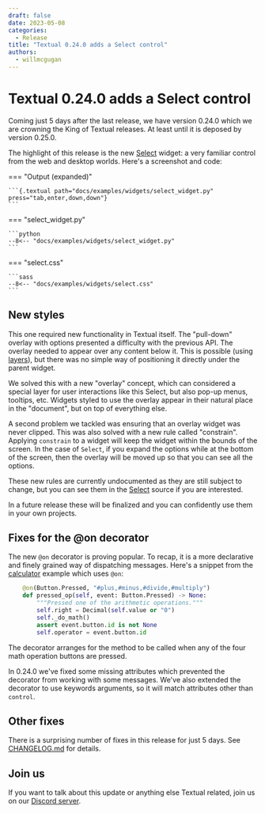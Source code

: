 ```yaml
---
draft: false
date: 2023-05-08
categories:
  - Release
title: "Textual 0.24.0 adds a Select control"
authors:
  - willmcgugan
---
```


# Textual 0.24.0 adds a Select control

Coming just 5 days after the last release, we have version 0.24.0 which we are crowning the King of Textual releases.
At least until it is deposed by version 0.25.0.

<!-- more -->

The highlight of this release is the new [Select](/widget_gallery/#select) widget: a very familiar control from the web and desktop worlds.
Here's a screenshot and code:

=== "Output (expanded)"

    ```{.textual path="docs/examples/widgets/select_widget.py" press="tab,enter,down,down"}
    ```

=== "select_widget.py"

    ```python
    --8<-- "docs/examples/widgets/select_widget.py"
    ```

=== "select.css"

    ```sass
    --8<-- "docs/examples/widgets/select.css"
    ```

## New styles

This one required new functionality in Textual itself.
The "pull-down" overlay with options presented a difficulty with the previous API.
The overlay needed to appear over any content below it.
This is possible (using [layers](https://textual.textualize.io/styles/layers/)), but there was no simple way of positioning it directly under the parent widget.

We solved this with a new "overlay" concept, which can considered a special layer for user interactions like this Select, but also pop-up menus, tooltips, etc.
Widgets styled to use the overlay appear in their natural place in the "document", but on top of everything else.

A second problem we tackled was ensuring that an overlay widget was never clipped.
This was also solved with a new rule called "constrain".
Applying `constrain` to a widget will keep the widget within the bounds of the screen.
In the case of `Select`, if you expand the options while at the bottom of the screen, then the overlay will be moved up so that you can see all the options.

These new rules are currently undocumented as they are still subject to change, but you can see them in the [Select](https://github.com/Textualize/textual/blob/main/src/textual/widgets/_select.py#L179) source if you are interested.

In a future release these will be finalized and you can confidently use them in your own projects.

## Fixes for the @on decorator

The new `@on` decorator is proving popular.
To recap, it is a more declarative and finely grained way of dispatching messages.
Here's a snippet from the [calculator](https://github.com/Textualize/textual/blob/main/examples/calculator.py) example which uses `@on`:

```python
    @on(Button.Pressed, "#plus,#minus,#divide,#multiply")
    def pressed_op(self, event: Button.Pressed) -> None:
        """Pressed one of the arithmetic operations."""
        self.right = Decimal(self.value or "0")
        self._do_math()
        assert event.button.id is not None
        self.operator = event.button.id
```

The decorator arranges for the method to be called when any of the four math operation buttons are pressed.

In 0.24.0 we've fixed some missing attributes which prevented the decorator from working with some messages.
We've also extended the decorator to use keywords arguments, so it will match attributes other than `control`.

## Other fixes

There is a surprising number of fixes in this release for just 5 days. See [CHANGELOG.md](https://github.com/Textualize/textual/blob/main/CHANGELOG.md) for details.


## Join us

If you want to talk about this update or anything else Textual related, join us on our [Discord server](https://discord.gg/Enf6Z3qhVr).
